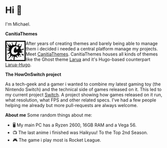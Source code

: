 # Hi 👋

I'm Michael. 

**CanitiaThemes**

<a href="https://github.com/Canitia"><img height="65" align="left" src="https://github.com/PixelatedDeveloper/PixelatedDeveloper/raw/master/icon/logo.png"></a>

After years of creating themes and barely being able to manage them i decided i needed a central platform manage my projects. Meet [CanitiaThemes](https://github.com/Canitia). CanitiaThemes houses all kinds of themes like the Ghost theme [Larua](https://github.com/Canitia/larua) and it's Hugo-based counterpart [Larua-Hugo](https://github.com/Canitia/larua-hugo).

**The HowOnSwitch project**

As a tech-geek and a gamer i wanted to combine my latest gaming toy (the Nintendo Switch) and the technical side of games released on it. This led to my current project [Switch](https://github.com/PixelatedDeveloper/switch). A project showing how games released on it run, what resolution, what FPS and other related specs. I've had a few people helping me already but more pull-requests are always welcome.

**About me**
Some random things about me: 
- 🖥️ My main PC has a Ryzen 2600, 16GB RAM and a Vega 56. 
- 📺 The last anime i finished was Haikyuu! To the Top 2nd Season.
- 🎮 The game i play most is Rocket League.


<!--
**boumannm/boumannm** is a ✨ _special_ ✨ repository because its `README.md` (this file) appears on your GitHub profile.

Here are some ideas to get you started:

- 🔭 I’m currently working on ...
- 🌱 I’m currently learning ...
- 👯 I’m looking to collaborate on ...
- 🤔 I’m looking for help with ...
- 💬 Ask me about ...
- 📫 How to reach me: ...
- 😄 Pronouns: ...
- ⚡ Fun fact: ...
-->
